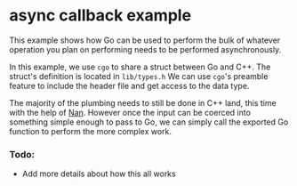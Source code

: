 # async callback example

This example shows how Go can be used to perform the bulk of whatever operation
you plan on performing needs to be performed asynchronously.

In this example, we use `cgo` to share a struct between Go and C++. The struct's definition is
located in `lib/types.h` We can use `cgo`'s preamble feature to include the header file and
get access to the data type.

The majority of the plumbing needs to still be done in C++ land, this time with the help of
[Nan](https://github.com/nodejs/nan). However once the input can be coerced into something
simple enough to pass to Go, we can simply call the exported Go function to perform the more
complex work.

### Todo:
- Add more details about how this all works

